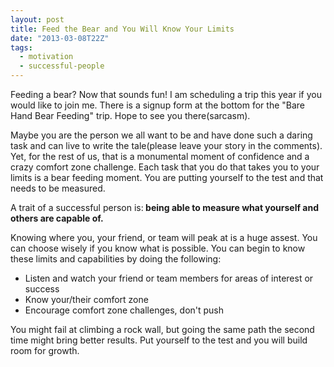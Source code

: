 ```yaml
---
layout: post
title: Feed the Bear and You Will Know Your Limits
date: "2013-03-08T22Z"
tags:
  - motivation
  - successful-people
---
```


Feeding a bear? Now that sounds fun! I am scheduling a trip this year if you would like to join me. There is a signup form at the bottom for the "Bare Hand Bear Feeding" trip. Hope to see you there(sarcasm).

Maybe you are the person we all want to be and have done such a daring task and can live to write the tale(please leave your story in the comments). Yet, for the rest of us, that is a monumental moment of confidence and a crazy comfort zone challenge. Each task that you do that takes you to your limits is a bear feeding moment. You are putting yourself to the test and that needs to be measured.

A trait of a successful person is:<strong> being able to measure what yourself and others are capable of.</strong>

Knowing where you, your friend, or team will peak at is a huge assest. You can choose wisely if you know what is possible. You can begin to know these limits and capabilities by doing the following:

<ul>
	<li>Listen and watch your friend or team members for areas of interest or success</li>
	<li>Know your/their comfort zone</li>
	<li>Encourage comfort zone challenges, don't push</li>
</ul>
You might fail at climbing a rock wall, but going the same path the second time might bring better results. Put yourself to the test and you will build room for growth.
